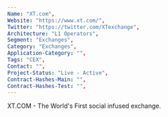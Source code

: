 ```yaml
--- 
Name: "XT.com", 
Website: "https://www.xt.com/", 
Twitter: "https://twitter.com/XTexchange", 
Architecture: "L1 Operators",
Segment: "Exchanges",
Category: "Exchanges",
Application-Category: "",
Tags: "CEX",
Contact: "",
Project-Status: "Live - Active",
Contract-Hashes-Main: "",
Contract-Hashes-Test: "",
--- 
```

<!--lang:en--> 
XT.COM - The World's First social infused exchange.
<!--lang:es--] 
XT.COM - El primer intercambio social infundido del mundo.
<!--lang:de--] 
XT.COM - Der weltweit erste sozial geprägte Austausch.
<!--lang:fr--] 
XT.COM - Le premier échange social infusé au monde.
<!--lang:pl--] 
XT.COM - Pierwsza na świecie giełda społecznościowa.
<!--lang:uk--] 
XT.COM – перша в світі соціальна біржа.
[!--lang:*--> 
